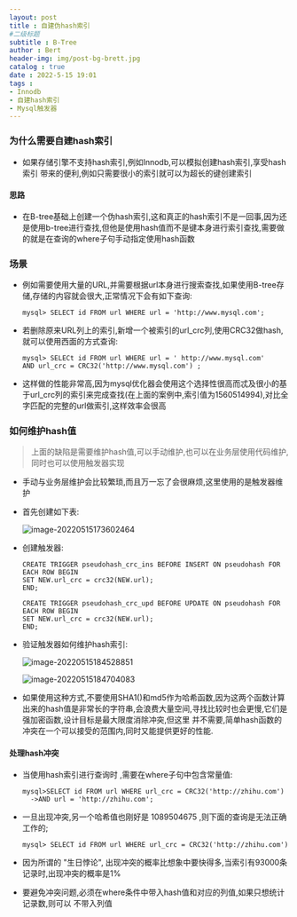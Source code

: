 ```yaml
---
layout: post
title : 自建伪hash索引
#二级标题
subtitle : B-Tree
author : Bert
header-img: img/post-bg-brett.jpg
catalog : true
date : 2022-5-15 19:01
tags :
- Innodb
- 自建hash索引
- Mysql触发器
---
```


### 为什么需要自建hash索引

- 如果存储引擎不支持hash索引,例如Innodb,可以模拟创建hash索引,享受hash索引 带来的便利,例如只需要很小的索引就可以为超长的键创建索引

#### 思路

- 在B-tree基础上创建一个伪hash索引,这和真正的hash索引不是一回事,因为还是使用b-tree进行查找,但他是使用hash值而不是键本身进行索引查找,需要做的就是在查询的where子句手动指定使用hash函数

### 场景

- 例如需要使用大量的URL,并需要根据url本身进行搜索查找,如果使用B-tree存储,存储的内容就会很大,正常情况下会有如下查询:

  ```mysql
  mysql> SELECT id FROM url WHERE url = 'http://www.mysql.com';
  ```

- 若删除原来URL列上的索引,新增一个被索引的url_crc列,使用CRC32做hash,就可以使用西面的方式查询:

  ```mysql
  mysql> SELECt id FROM url WHERE url = ' http://www.mysql.com'
  AND url_crc = CRC32('http://www.mysql.com') ;
  ```

- 这样做的性能非常高,因为mysql优化器会使用这个选择性很高而忒及很小的基于url_crc列的索引来完成查找(在上面的案例中,索引值为1560514994),对比全字匹配的完整的url做索引,这样效率会很高

### 如何维护hash值

> 上面的缺陷是需要维护hash值,可以手动维护,也可以在业务层使用代码维护,同时也可以使用触发器实现

- 手动与业务层维护会比较繁琐,而且万一忘了会很麻烦,这里使用的是触发器维护

- 首先创建如下表:

  ![image-20220515173602464](https://bertgo.github.io/img/code-img/image-20220515173602464.png)

- 创建触发器:

  ```mysql
  CREATE TRIGGER pseudohash_crc_ins BEFORE INSERT ON pseudohash FOR EACH ROW BEGIN
  SET NEW.url_crc = crc32(NEW.url);
  END;
  
  CREATE TRIGGER pseudohash_crc_upd BEFORE UPDATE ON pseudohash FOR EACH ROW BEGIN
  SET NEW.url_crc = crc32(NEW.url);
  END;
  ```

- 验证触发器如何维护hash索引:

  ![image-20220515184528851](https://bertgo.github.io/img/code-img/image-20220515184528851.png)

  ![image-20220515184704083](https://bertgo.github.io/img/code-img/image-20220515184704083.png)

- 如果使用这种方式,不要使用SHA1()和md5作为哈希函数,因为这两个函数计算出来的hash值是非常长的字符串,会浪费大量空间,寻找比较时也会更慢,它们是强加密函数,设计目标是最大限度消除冲突,但这里 并不需要,简单hash函数的冲突在一个可以接受的范围内,同时又能提供更好的性能.

#### 处理hash冲突

- 当使用hash索引进行查询时 ,需要在where子句中包含常量值:

  ```mysql
  mysql>SELECT id FROM url WHERE url_crc = CRC32('http://zhihu.com') 
  	->AND url = 'http://zhihu.com';
  ```

- 一旦出现冲突,另一个哈希值也刚好是 1089504675 ,则下面的查询是无法正确工作的;

  ```mysql
  mysql> SELECT id FROM url WHERE url_crc = CRC32('http://zhihu.com') 
  ```

- 因为所谓的 "生日悖论", 出现冲突的概率比想象中要快得多,当索引有93000条记录时,出现冲突的概率是1%

- 要避免冲突问题,必须在where条件中带入hash值和对应的列值,如果只想统计记录数,则可以 不带入列值

  

  

  
